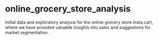 # online_grocery_store_analysis
Initial data and exploratory analysis for the online grocery store Insta.cart, where we have provided valuable insights into sales and suggestions for market segmentation.
